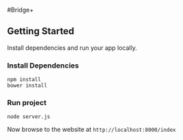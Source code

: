 #Bridge+

## Getting Started

Install dependencies and run your app locally.

### Install Dependencies

```
npm install
bower install
```

### Run project

```
node server.js
```

Now browse to the website at `http://localhost:8000/index`